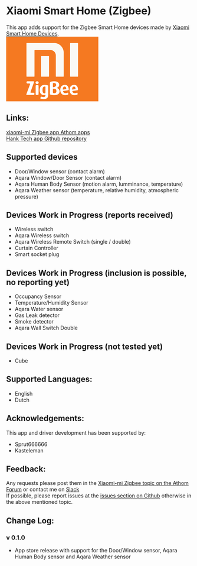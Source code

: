 # Xiaomi Smart Home (Zigbee)

This app adds support for the Zigbee Smart Home devices made by [ Xiaomi Smart Home Devices](https://xiaomi-mi.com/).  
<a href="https://github.com/TedTolboom/com.xiaomi-mi-zigbee">
  <img src="https://raw.githubusercontent.com/TedTolboom/com.xiaomi-mi-zigbee/master/assets/images/small.png">
</a>  

## Links:
[xiaomi-mi Zigbee app Athom apps](https://apps.athom.com/app/com.xiaomi-mi-zigbee)                    
[Hank Tech app Github repository](https://github.com/TedTolboom/com.xiaomi-mi-zigbee)   

## Supported devices
* Door/Window sensor (contact alarm)
* Aqara Window/Door Sensor (contact alarm)
* Aqara Human Body Sensor (motion alarm, lumminance, temperature)
* Aqara Weather sensor (temperature, relative humidity, atmospheric pressure)

## Devices Work in Progress (reports received)
* Wireless switch
* Aqara Wireless switch
* Aqara Wireless Remote Switch (single / double)
* Curtain Controller
* Smart socket plug

## Devices Work in Progress (inclusion is possible, no reporting yet)
* Occupancy Sensor
* Temperature/Humidity Sensor
* Aqara Water sensor
* Gas Leak detector
* Smoke detector
* Aqara Wall Switch Double

## Devices Work in Progress (not tested yet)
* Cube

## Supported Languages:
* English
* Dutch

## Acknowledgements:
This app and driver development has been supported by:  
* Sprut666666   
* Kasteleman   

## Feedback:
Any requests please post them in the [Xiaomi-mi Zigbee topic on the Athom Forum](https://forum.athom.com/discussion/3708/) or contact me on [Slack](https://athomcommunity.slack.com/team/tedtolboom)    
If possible, please report issues at the [issues section on Github](https://github.com/TedTolboom/com.xiaomi-mi-zigbee/issues) otherwise in the above mentioned topic.     

## Change Log:
### v 0.1.0
* App store release with support for the Door/Window sensor, Aqara Human Body sensor and Aqara Weather sensor
